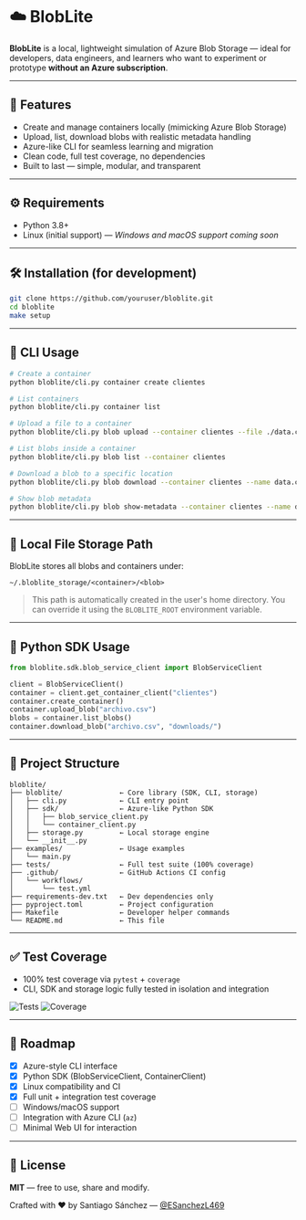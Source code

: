 # ☁️ BlobLite

**BlobLite** is a local, lightweight simulation of Azure Blob Storage — ideal for developers, data engineers, and learners who want to experiment or prototype **without an Azure subscription**.

---

## 🚀 Features

- Create and manage containers locally (mimicking Azure Blob Storage)
- Upload, list, download blobs with realistic metadata handling
- Azure-like CLI for seamless learning and migration
- Clean code, full test coverage, no dependencies
- Built to last — simple, modular, and transparent

---

## ⚙️ Requirements

- Python 3.8+
- Linux (initial support) — *Windows and macOS support coming soon*

---

## 🛠️ Installation (for development)

```bash
git clone https://github.com/youruser/bloblite.git
cd bloblite
make setup
```

---

## 🧪 CLI Usage

```bash
# Create a container
python bloblite/cli.py container create clientes

# List containers
python bloblite/cli.py container list

# Upload a file to a container
python bloblite/cli.py blob upload --container clientes --file ./data.csv

# List blobs inside a container
python bloblite/cli.py blob list --container clientes

# Download a blob to a specific location
python bloblite/cli.py blob download --container clientes --name data.csv --dest ./downloads/

# Show blob metadata
python bloblite/cli.py blob show-metadata --container clientes --name data.csv
```

---

## 📁 Local File Storage Path

BlobLite stores all blobs and containers under:

```
~/.bloblite_storage/<container>/<blob>
```

> This path is automatically created in the user's home directory.
> You can override it using the `BLOBLITE_ROOT` environment variable.

---

## 🧩 Python SDK Usage

```python
from bloblite.sdk.blob_service_client import BlobServiceClient

client = BlobServiceClient()
container = client.get_container_client("clientes")
container.create_container()
container.upload_blob("archivo.csv")
blobs = container.list_blobs()
container.download_blob("archivo.csv", "downloads/")
```

---

## 📂 Project Structure

```
bloblite/
├── bloblite/              ← Core library (SDK, CLI, storage)
│   ├── cli.py             ← CLI entry point
│   ├── sdk/               ← Azure-like Python SDK
│   │   ├── blob_service_client.py
│   │   └── container_client.py
│   ├── storage.py         ← Local storage engine
│   └── __init__.py
├── examples/              ← Usage examples
│   └── main.py
├── tests/                 ← Full test suite (100% coverage)
├── .github/               ← GitHub Actions CI config
│   └── workflows/
│       └── test.yml
├── requirements-dev.txt   ← Dev dependencies only
├── pyproject.toml         ← Project configuration
├── Makefile               ← Developer helper commands
└── README.md              ← This file
```

---

## ✅ Test Coverage

- 100% test coverage via `pytest` + `coverage`
- CLI, SDK and storage logic fully tested in isolation and integration

![Tests](https://github.com/ESanchezL469/bloblite/actions/workflows/test.yml/badge.svg)
![Coverage](https://img.shields.io/badge/coverage-100%25-brightgreen)

---

## 🔭 Roadmap

- [x] Azure-style CLI interface
- [x] Python SDK (BlobServiceClient, ContainerClient)
- [x] Linux compatibility and CI
- [x] Full unit + integration test coverage
- [ ] Windows/macOS support
- [ ] Integration with Azure CLI (`az`)
- [ ] Minimal Web UI for interaction

---

## 🪪 License

**MIT** — free to use, share and modify.

Crafted with ❤️ by Santiago Sánchez — [@ESanchezL469](https://github.com/ESanchezL469)